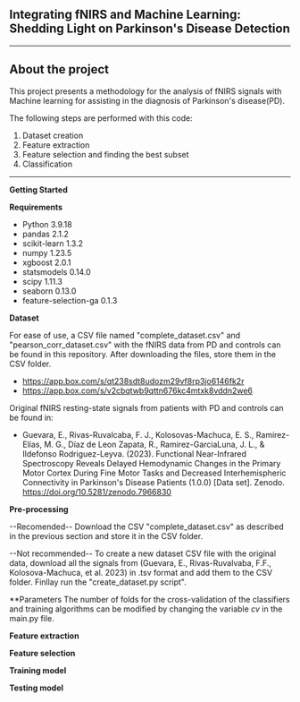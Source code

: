 
## Integrating fNIRS and Machine Learning: Shedding Light on Parkinson's Disease Detection
---
About the project
---
This project presents a methodology for the analysis of fNIRS signals with Machine learning for assisting in the diagnosis of Parkinson's disease(PD).

The following steps are performed with this code:
1. Dataset creation
2. Feature extraction 
3. Feature selection and finding the best subset
4. Classification

---
**Getting Started**




**Requirements**
- Python 3.9.18
- pandas 2.1.2
- scikit-learn 1.3.2
- numpy 1.23.5
- xgboost 2.0.1
- statsmodels 0.14.0
- scipy 1.11.3
- seaborn 0.13.0
- feature-selection-ga 0.1.3


**Dataset**

For ease of use, a CSV file named "complete_dataset.csv" and "pearson_corr_dataset.csv" with the fNIRS data from PD and controls can be found in this repository. After downloading the files, store them in the CSV folder.

- https://app.box.com/s/qt238sdt8udozm29vf8rp3jo6146fk2r
- https://app.box.com/s/v2cbqtwb9qttn676kc4mtxk8vddn2we6

Original fNIRS resting-state signals from patients with PD and controls can be found in:

- Guevara, E., Rivas-Ruvalcaba, F. J., Kolosovas-Machuca, E. S., Ramírez-Elías, M. G., Díaz de Leon Zapata, R., Ramirez-GarciaLuna, J. L., & Ildefonso Rodriguez-Leyva. (2023). Functional Near-Infrared Spectroscopy Reveals Delayed Hemodynamic Changes in the Primary Motor Cortex During Fine Motor Tasks and Decreased Interhemispheric Connectivity in Parkinson's Disease Patients (1.0.0) [Data set]. Zenodo. https://doi.org/10.5281/zenodo.7966830

**Pre-processing**

--Recomended--
Download the CSV "complete_dataset.csv" as described in the previous section and store it in the CSV folder.

--Not recommended--
To create a new dataset CSV file with the original data, download all the signals from (Guevara, E., Rivas-Ruvalvaba, F.F., Kolosova-Machuca, et al. 2023) in .tsv format and add them to the CSV folder. Finllay run the "create_dataset.py script".

**Parameters
The number of folds for the cross-validation of the classifiers and training algorithms can be modified by changing the variable *cv* in the main.py file.

**Feature extraction**

**Feature selection**

**Training model**

**Testing model**
